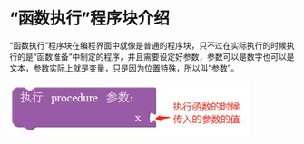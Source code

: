 # “函数执行”程序块介绍

“函数执行”程序块在编程界面中就像是普通的程序块，只不过在实际执行的时候执行的是“函数准备”中制定的程序，并且需要设定好参数，参数可以是数字也可以是文本，参数实际上就是变量，只是因为位置特殊，所以叫“参数”。

![&#x56FE;2.10-4](../../../.gitbook/assets/image190.jpg)

